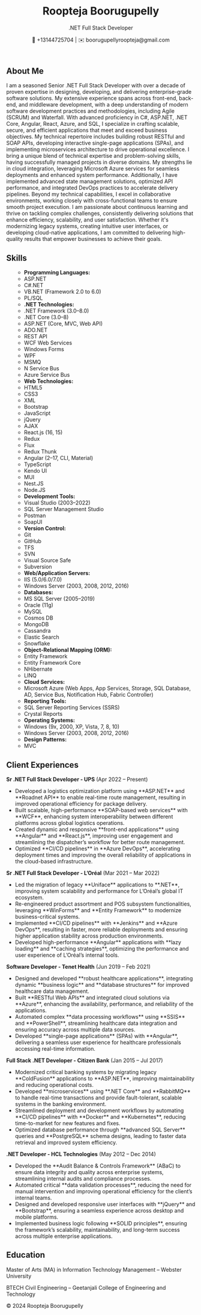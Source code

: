 <!DOCTYPE html>
<html lang="en">
<head>
  <meta charset="UTF-8">
  <meta name="viewport" content="width=device-width, initial-scale=1.0">
  <link rel="stylesheet" href="style.css">
</head>
<body>
  <header>    <h1>Roopteja Boorugupelly</h1>
    <p>.NET Full Stack Developer</p>
    <p>📱 +13144725704 | ✉️ boorugupellyroopteja@gmail.com</p>
  </header>
 
  <section id="about">
    <h2>About Me</h2>
    <p>I am a seasoned Senior .NET Full Stack Developer with over a decade of proven expertise in designing, developing, and delivering enterprise-grade software solutions. My extensive experience spans across front-end, back-end, and middleware development, with a deep understanding of modern software development practices and methodologies, including Agile (SCRUM) and Waterfall.
With advanced proficiency in C#, ASP.NET, .NET Core, Angular, React, Azure, and SQL, I specialize in crafting scalable, secure, and efficient applications that meet and exceed business objectives. My technical repertoire includes building robust RESTful and SOAP APIs, developing interactive single-page applications (SPAs), and implementing microservices architecture to drive operational excellence.
I bring a unique blend of technical expertise and problem-solving skills, having successfully managed projects in diverse domains. My strengths lie in cloud integration, leveraging Microsoft Azure services for seamless deployments and enhanced system performance. Additionally, I have implemented advanced state management solutions, optimized API performance, and integrated DevOps practices to accelerate delivery pipelines.
Beyond my technical capabilities, I excel in collaborative environments, working closely with cross-functional teams to ensure smooth project execution. I am passionate about continuous learning and thrive on tackling complex challenges, consistently delivering solutions that enhance efficiency, scalability, and user satisfaction.
Whether it's modernizing legacy systems, creating intuitive user interfaces, or developing cloud-native applications, I am committed to delivering high-quality results that empower businesses to achieve their goals.
</p>
  </section>
  <section id="skills">
    <h2>Skills</h2>
    <ul>
    <ul>
  <li><strong>Programming Languages:</strong></li>
  <li>ASP.NET</li>
  <li>C#.NET</li>
  <li>VB.NET (Framework 2.0 to 6.0)</li>
  <li>PL/SQL</li>

  <li><strong>.NET Technologies:</strong></li>
  <li>.NET Framework (3.0–8.0)</li>
  <li>.NET Core (3.0–8)</li>
  <li>ASP.NET (Core, MVC, Web API)</li>
  <li>ADO.NET</li>
  <li>REST API</li>
  <li>WCF Web Services</li>
  <li>Windows Forms</li>
  <li>WPF</li>
  <li>MSMQ</li>
  <li>N Service Bus</li>
  <li>Azure Service Bus</li>

  <li><strong>Web Technologies:</strong></li>
  <li>HTML5</li>
  <li>CSS3</li>
  <li>XML</li>
  <li>Bootstrap</li>
  <li>JavaScript</li>
  <li>jQuery</li>
  <li>AJAX</li>
  <li>React.js (16, 15)</li>
  <li>Redux</li>
  <li>Flux</li>
  <li>Redux Thunk</li>
  <li>Angular (2–17, CLI, Material)</li>
  <li>TypeScript</li>
  <li>Kendo UI</li>
  <li>MUI</li>
  <li>Nest.JS</li>
  <li>Node.JS</li>

  <li><strong>Development Tools:</strong></li>
  <li>Visual Studio (2003–2022)</li>
  <li>SQL Server Management Studio</li>
  <li>Postman</li>
  <li>SoapUI</li>

  <li><strong>Version Control:</strong></li>
  <li>Git</li>
  <li>GitHub</li>
  <li>TFS</li>
  <li>SVN</li>
  <li>Visual Source Safe</li>
  <li>Subversion</li>

  <li><strong>Web/Application Servers:</strong></li>
  <li>IIS (5.0/6.0/7.0)</li>
  <li>Windows Server (2003, 2008, 2012, 2016)</li>

  <li><strong>Databases:</strong></li>
  <li>MS SQL Server (2005–2019)</li>
  <li>Oracle (11g)</li>
  <li>MySQL</li>
  <li>Cosmos DB</li>
  <li>MongoDB</li>
  <li>Cassandra</li>
  <li>Elastic Search</li>
  <li>Snowflake</li>

  <li><strong>Object-Relational Mapping (ORM):</strong></li>
  <li>Entity Framework</li>
  <li>Entity Framework Core</li>
  <li>NHibernate</li>
  <li>LINQ</li>

  <li><strong>Cloud Services:</strong></li>
  <li>Microsoft Azure (Web Apps, App Services, Storage, SQL Database, AD, Service Bus, Notification Hub, Fabric Controller)</li>

  <li><strong>Reporting Tools:</strong></li>
  <li>SQL Server Reporting Services (SSRS)</li>
  <li>Crystal Reports</li>

  <li><strong>Operating Systems:</strong></li>
  <li>Windows (9x, 2000, XP, Vista, 7, 8, 10)</li>
  <li>Windows Server (2003, 2008, 2012, 2016)</li>

  <li><strong>Design Patterns:</strong></li>
  <li>MVC</li>
  </section>
 <section id="experience" class="section">
  <h2>Client Experiences</h2>

  <!-- UPS -->
  <div class="client">
    <p><strong>Sr .NET Full Stack Developer - UPS</strong> (Apr 2022 – Present)</p>
    <ul>
      <li>Developed a logistics optimization platform using **ASP.NET** and **Roadnet API** to enable real-time route management, resulting in improved operational efficiency for package delivery.</li>
      <li>Built scalable, high-performance **SOAP-based web services** with **WCF**, enhancing system interoperability between different platforms across global logistics operations.</li>
      <li>Created dynamic and responsive **front-end applications** using **Angular** and **React.js**, improving user engagement and streamlining the dispatcher’s workflow for better route management.</li>
      <li>Optimized **CI/CD pipelines** in **Azure DevOps**, accelerating deployment times and improving the overall reliability of applications in the cloud-based infrastructure.</li>
    </ul>
  </div>

  <!-- L’Oréal -->
  <div class="client">
    <p><strong>Sr .NET Full Stack Developer - L’Oréal</strong> (Mar 2021 – Mar 2022)</p>
    <ul>
      <li>Led the migration of legacy **Uniface** applications to **.NET**, improving system scalability and performance for L’Oréal’s global IT ecosystem.</li>
      <li>Re-engineered product assortment and POS subsystem functionalities, leveraging **WinForms** and **Entity Framework** to modernize business-critical systems.</li>
      <li>Implemented **CI/CD pipelines** with **Jenkins** and **Azure DevOps**, resulting in faster, more reliable deployments and ensuring higher application stability across production environments.</li>
      <li>Developed high-performance **Angular** applications with **lazy loading** and **caching strategies**, optimizing the performance and user experience of L’Oréal’s internal tools.</li>
    </ul>
  </div>

  <!-- Tenet Health -->
  <div class="client">
    <p><strong>Software Developer - Tenet Health</strong> (Jun 2019 – Feb 2021)</p>
    <ul>
      <li>Designed and developed **robust healthcare applications**, integrating dynamic **business logic** and **database structures** for improved healthcare data management.</li>
      <li>Built **RESTful Web APIs** and integrated cloud solutions via **Azure**, enhancing the availability, performance, and reliability of the applications.</li>
      <li>Automated complex **data processing workflows** using **SSIS** and **PowerShell**, streamlining healthcare data integration and ensuring accuracy across multiple data sources.</li>
      <li>Developed **single-page applications** (SPAs) with **Angular**, delivering a seamless user experience for healthcare professionals accessing real-time information.</li>
    </ul>
  </div>

  <!-- Citizen Bank -->
  <div class="client">
    <p><strong>Full Stack .NET Developer - Citizen Bank</strong> (Jan 2015 – Jul 2017)</p>
    <ul>
      <li>Modernized critical banking systems by migrating legacy **ColdFusion** applications to **ASP.NET**, improving maintainability and reducing operational costs.</li>
      <li>Developed **microservices** using **.NET Core** and **RabbitMQ** to handle real-time transactions and provide fault-tolerant, scalable systems in the banking environment.</li>
      <li>Streamlined deployment and development workflows by automating **CI/CD pipelines** with **Docker** and **Kubernetes**, reducing time-to-market for new features and fixes.</li>
      <li>Optimized database performance through **advanced SQL Server** queries and **PostgreSQL** schema designs, leading to faster data retrieval and improved system efficiency.</li>
    </ul>
  </div>

  <!-- HCL Technologies -->
  <div class="client">
    <p><strong>.NET Developer - HCL Technologies</strong> (May 2012 – Dec 2014)</p>
    <ul>
      <li>Developed the **Audit Balance & Controls Framework** (ABaC) to ensure data integrity and quality across enterprise systems, streamlining internal audits and compliance processes.</li>
      <li>Automated critical **data validation processes**, reducing the need for manual intervention and improving operational efficiency for the client’s internal teams.</li>
      <li>Designed and developed responsive user interfaces with **jQuery** and **Bootstrap**, ensuring a seamless experience across desktop and mobile platforms.</li>
      <li>Implemented business logic following **SOLID principles**, ensuring the framework’s scalability, maintainability, and long-term success across multiple enterprise applications.</li>
    </ul>
  </div>

</section>

  <section id="education">
    <h2>Education</h2>
    <p>Master of Arts (MA) in Information Technology Management – Webster University</p>
    <p>BTECH Civil Engineering – Geetanjali College of Engineering and Technology</p>
  </section>
  <footer>
    <p>© 2024 Roopteja Boorugupelly</p>
  </footer>
</body>
</html>


 

